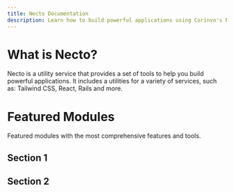```yaml
---
title: Necto Documentation
description: Learn how to build powerful applications using Corinvo's Necto utility services. Get documentation, example code, tutorials, and more.
---
```


# What is Necto?

Necto is a utility service that provides a set of tools to help you build powerful applications. It includes a utilities for a variety of services, such as: Tailwind CSS, React, Rails and more.

# Featured Modules

Featured modules with the most comprehensive features and tools. 

## Section 1

## Section 2